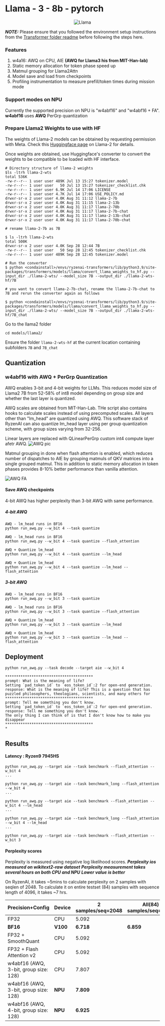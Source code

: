 # Llama - 3 - 8b - pytorch

<p align="center">
  <img src="https://github.com/Student-WangZhengTao/Ryzen-AI-Powered-Conference-Notes/blob/main/transformers/models/llama/llama.jpg" alt="Llama">
</p>

**_NOTE:_**  Please ensure that you followed the environment setup instructions from the [Transformer folder readme](../../README.md) before following the steps here.

### Features
1. w4a16: AWQ on CPU, AIE **(AWQ for Llama3 his from MIT-Han-lab)**
4. Static memory allocation for token phase speed up
5. Matmul grouping for Llama2Attn
6. Model save and load from checkpoints
7. Profiling instrumentation to measure prefill/token times during mission mode



### Support modes on NPU

Currently the supported precision on NPU is "w4abf16" and "w4abf16 + FA". **w4abf16** uses **AWQ** PerGrp quantization


### Prepare Llama2 Weights to use with HF

The weights of Llama-2 models can be obtained by requesting permission with Meta. Check this [Huggingface page](https://huggingface.co/docs/transformers/main/model_doc/llama2) on Llama-2 for details. 

Once weights are obtained, use Huggingface's converter to convert the weights to be compatible to be loaded with HF interface. 

```
# Directory structure of llama-2 weights
$ls -ltrh llama-2-wts
total 536K
-rw-r--r-- 1 user user 489K Jul 13 15:27 tokenizer.model
-rw-r--r-- 1 user user   50 Jul 13 15:27 tokenizer_checklist.chk
-rw-r--r-- 1 user user 6.9K Jul 14 17:06 LICENSE
-rw-r--r-- 1 user user 4.7K Jul 14 17:06 USE_POLICY.md
drwxr-sr-x 2 user user 4.0K Aug 31 11:12 llama-2-7b
drwxr-sr-x 2 user user 4.0K Aug 31 11:15 llama-2-13b
drwxr-sr-x 2 user user 4.0K Aug 31 11:17 llama-2-70b
drwxr-sr-x 2 user user 4.0K Aug 31 11:17 llama-2-7b-chat
drwxr-sr-x 2 user user 4.0K Aug 31 11:17 llama-2-13b-chat
drwxr-sr-x 2 user user 4.0K Aug 31 11:17 llama-2-70b-chat

# rename llama-2-7b as 7B

$ ls -ltrh llama-2-wts
total 500K
drwxr-sr-x 2 user user 4.0K Sep 28 12:44 7B
-rw-r--r-- 1 user user   50 Sep 28 12:45 tokenizer_checklist.chk
-rw-r--r-- 1 user user 489K Sep 28 12:45 tokenizer.model

# Run the converter
$ python <condainstall>/envs/ryzenai-transformers/lib/python3.9/site-packages/transformers/models/llama/convert_llama_weights_to_hf.py --input_dir ./llama-2-wts/ --model_size 7B --output_dir ./llama-2-wts-hf/7B

# you want to convert llama-2-7b-chat, rename the llama-2-7b-chat to 7B and rerun the converter again as follows

$ python <condainstall>/envs/ryzenai-transformers/lib/python3.9/site-packages/transformers/models/llama/convert_llama_weights_to_hf.py --input_dir ./llama-2-wts/ --model_size 7B --output_dir ./llama-2-wts-hf/7B_chat
```

Go to the llama2 folder

```
cd models/llama2/
```

Ensure the folder `llama-2-wts-hf` at the current location containing subfolders `7B` and `7B_chat`

## Quantization

### w4abf16 with AWQ + PerGrp Quantization

AWQ enables 3-bit and 4-bit weights for LLMs. This reduces model size of Llama2 7B from 52-58% of int8 model depending on group size and whether the last layer is quantized. 

AWQ scales are obtained from MIT-Han-Lab. THe script also contains hooks to calculate scales instead of using precomputed scales. All layers other than "lm_head" are quantized using AWQ. This software stack of RyzenAI can also quantize lm_head layer using per group quantization scheme, with group sizes varying from 32-256. 

Linear layers are replaced with QLinearPerGrp custom int4 compute layer afetr AWQ.
![AWQ pic](./awq_lmhead.png)

Matmul grouping in done when flash attention is enabled, which reduces number of dispatches to AIE by grouping matmuls of QKV matrices into a single grouped matmul.
This in addition to static memory allocation in token phases provides 8-10% better performance than vanilla attention.

![AWQ FA](./awq_fa.png)

#### Save AWQ checkpoints
4-bit AWQ has higher perplexity than 3-bit AWQ with same performance.

##### 4-bit AWQ
```
AWQ - lm_head runs in BF16 
python run_awq.py --w_bit 4 --task quantize 

AWQ - lm_head runs in BF16 
python run_awq.py --w_bit 4 --task quantize --flash_attention

AWQ + Quantize lm_head 
python run_awq.py --w_bit 4 --task quantize --lm_head

AWQ + Quantize lm_head
python run_awq.py --w_bit 4 --task quantize --lm_head --flash_attention
```

##### 3-bit AWQ
```
AWQ - lm_head runs in BF16 
python run_awq.py --w_bit 3 --task quantize 

AWQ - lm_head runs in BF16 
python run_awq.py --w_bit 3 --task quantize --flash_attention

AWQ + Quantize lm_head 
python run_awq.py --w_bit 3 --task quantize --lm_head

AWQ + Quantize lm_head
python run_awq.py --w_bit 3 --task quantize --lm_head --flash_attention
```



## Deployment

```
python run_awq.py --task decode --target aie --w_bit 4

****************************************
prompt: What is the meaning of life?
Setting `pad_token_id` to `eos_token_id`:2 for open-end generation.
response: What is the meaning of life? This is a question that has puzzled philosophers, theologians, scientists, and many others for
****************************************
prompt: Tell me something you don't know.
Setting `pad_token_id` to `eos_token_id`:2 for open-end generation.
response: Tell me something you don't know.
The only thing I can think of is that I don't know how to make you disappear
****************************************
*
```

## Results

#### Latency : Ryzen9 7945HS
```
python run_awq.py --target aie --task benchmark --flash_attention --w_bit 4
...

python run_awq.py --target aie --task benchmark_long --flash_attention --w_bit 4
...

python run_awq.py --target aie --task benchmark --flash_attention --w_bit 4 --lm_head
...

python run_awq.py --target aie --task benchmark_long --flash_attention --w_bit 4 --lm_head
...

python run_awq.py --target aie --task benchmark --flash_attention --w_bit 3
```

#### Perplexity scores
Perplexity is measured using negative log likelihood scores.
***Perplexity ios measured on wikitext2-raw dataset***
***Perplexity measurement takes several hours on both CPU and NPU***
***Lower value is better***

On RyzenAI, it takes ~5mins to calculate perplexity on 2 samples with seqlen of 2048. To calculate it on entire testset (84) samples with sequence length of 4096, it takes ~7 hrs.

| **Precision+Config**                                     | **Device** | **2 samples/seq=2048** | **All(84) samples/seq=4096**
|----------------------------------------------------------|------------|------------------------|------------------------------
FP32                                                       | CPU        |  5.092                 |
**BF16**                                                   | **V100**   |  **6.718**             | **6.859**
FP32 + SmoothQuant                                         | CPU        |  5.092                 |
FP32 + Flash Attention v2                                  | CPU        |  5.092                 |
w4abf16 (AWQ, 3-bit, group size: 128)                      | CPU        |  7.807                 |
w4abf16 (AWQ, 3-bit, group size: 128)                      | **NPU**    |  **7.809**             | 
w4abf16 (AWQ, 4-bit, group size: 128)                      | **NPU**    |  **6.925**             | 
